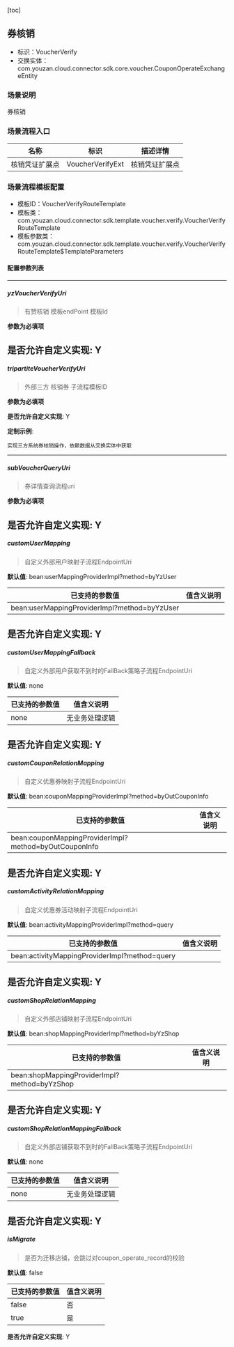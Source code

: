 [toc]

## 券核销
- 标识：VoucherVerify
- 交换实体：com.youzan.cloud.connector.sdk.core.voucher.CouponOperateExchangeEntity
### 场景说明
券核销
### 场景流程入口

名称 | 标识 | 描述详情
---|---|---
核销凭证扩展点 | VoucherVerifyExt | 核销凭证扩展点

### 场景流程模板配置
- 模板ID：VoucherVerifyRouteTemplate
- 模板类：com.youzan.cloud.connector.sdk.template.voucher.verify.VoucherVerifyRouteTemplate
- 模板参数类：com.youzan.cloud.connector.sdk.template.voucher.verify.VoucherVerifyRouteTemplate$TemplateParameters

#### 配置参数列表

---
##### yzVoucherVerifyUri
> 有赞核销 模板endPoint 模板Id

**参数为必填项**


**是否允许自定义实现**: Y
---
##### tripartiteVoucherVerifyUri
> 外部三方 核销券 子流程模板ID

**参数为必填项**


**是否允许自定义实现**: Y

**定制示例**:
```
实现三方系统券核销操作，依赖数据从交换实体中获取
```
---
##### subVoucherQueryUri
> 券详情查询流程uri

**参数为必填项**


**是否允许自定义实现**: Y
---
##### customUserMapping
> 自定义外部用户映射子流程EndpointUri

**默认值**: bean:userMappingProviderImpl?method=byYzUser

已支持的参数值 | 值含义说明
---|---
bean:userMappingProviderImpl?method=byYzUser | 

**是否允许自定义实现**: Y
---
##### customUserMappingFallback
> 自定义外部用户获取不到时的FallBack策略子流程EndpointUri

**默认值**: none

已支持的参数值 | 值含义说明
---|---
none | 无业务处理逻辑

**是否允许自定义实现**: Y
---
##### customCouponRelationMapping
> 自定义优惠券映射子流程EndpointUri

**默认值**: bean:couponMappingProviderImpl?method=byOutCouponInfo

已支持的参数值 | 值含义说明
---|---
bean:couponMappingProviderImpl?method=byOutCouponInfo | 

**是否允许自定义实现**: Y
---
##### customActivityRelationMapping
> 自定义优惠券活动映射子流程EndpointUri

**默认值**: bean:activityMappingProviderImpl?method=query

已支持的参数值 | 值含义说明
---|---
bean:activityMappingProviderImpl?method=query | 

**是否允许自定义实现**: Y
---
##### customShopRelationMapping
> 自定义外部店铺映射子流程EndpointUri

**默认值**: bean:shopMappingProviderImpl?method=byYzShop

已支持的参数值 | 值含义说明
---|---
bean:shopMappingProviderImpl?method=byYzShop | 

**是否允许自定义实现**: Y
---
##### customShopRelationMappingFallback
> 自定义外部店铺获取不到时的FallBack策略子流程EndpointUri

**默认值**: none

已支持的参数值 | 值含义说明
---|---
none | 无业务处理逻辑

**是否允许自定义实现**: Y
---
##### isMigrate
> 是否为迁移店铺，会跳过对coupon_operate_record的校验

**默认值**: false

已支持的参数值 | 值含义说明
---|---
false | 否
true | 是

**是否允许自定义实现**: Y


